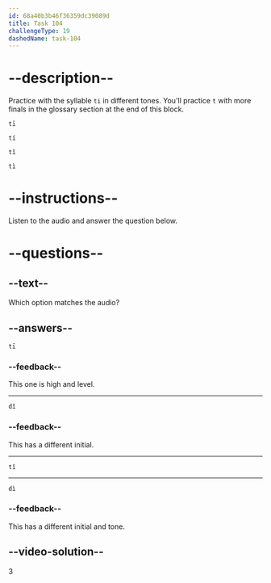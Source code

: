 ```yaml
---
id: 68a40b3b46f36359dc39089d
title: Task 104
challengeType: 19
dashedName: task-104
---
```


<!-- (Audio) A: tǐ -->

# --description--

Practice with the syllable `ti` in different tones. You'll practice `t` with more finals in the glossary section at the end of this block.

`tī`<!-- (Audio) tī -->

`tí`<!-- (Audio) tí -->

`tǐ`<!-- (Audio) tǐ -->

`tì`<!-- (Audio) tì -->

# --instructions--

Listen to the audio and answer the question below.

# --questions--

## --text--

Which option matches the audio?

## --answers--

`tī`

### --feedback--

This one is high and level.

---

`dǐ`

### --feedback--

This has a different initial.

---

`tǐ`

---

`dì`

### --feedback--

This has a different initial and tone.

## --video-solution--

3

